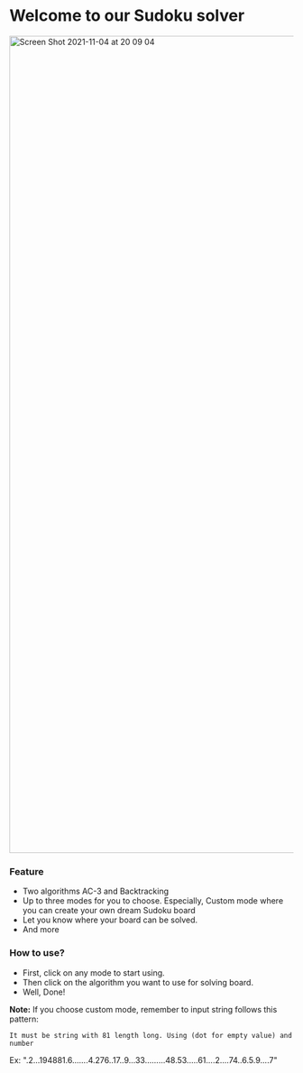 # Welcome to our Sudoku solver

<img width="1450" alt="Screen Shot 2021-11-04 at 20 09 04" src="https://user-images.githubusercontent.com/42694704/140318943-c3d5ccdc-ba44-4866-9934-9b7f218a5e7d.png">

### Feature

- Two algorithms AC-3 and Backtracking
- Up to three modes for you to choose. Especially, Custom mode where you can create your own dream Sudoku board
- Let you know where your board can be solved.
- And more

### How to use?

- First, click on any mode to start using.
- Then click on the algorithm you want to use for solving board.
- Well, Done!

**Note:** If you choose custom mode, remember to input string follows this pattern:

`It must be string with 81 length long. Using (dot for empty value) and number`

Ex: ".2...194881.6.......4.276..17..9...33.........48.53.....61....2....74..6.5.9....7"
